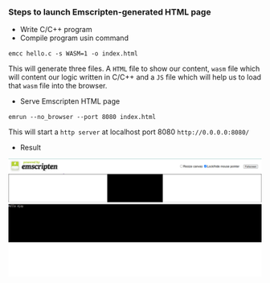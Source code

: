 ### Steps to launch Emscripten-generated HTML page

- Write C/C++ program
- Compile program usin command </br>
```
emcc hello.c -s WASM=1 -o index.html
```
This will generate three files. A `HTML` file to show our content, `wasm` file which will content our logic written in C/C++ and a `JS` file which will help us to load that `wasm` file into the browser.


- Serve Emscripten HTML page</br>
```
emrun --no_browser --port 8080 index.html
```

This will start a `http server` at localhost port 8080 `http://0.0.0.0:8080/`

- Result </br>

![Interface](./defaul_template.png)
